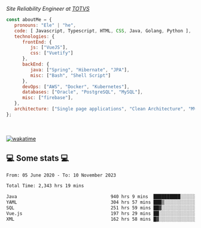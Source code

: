 <p><em>Site Reliability Engineer at <a href="https://www.totvs.com/">TOTVS</a></br>
</em></p>


```javascript
const aboutMe = {
   pronouns: "Ele" | "he",
   code: [ Javascript, Typescript, HTML, CSS, Java, Golang, Python ],
   technologies: {
      frontEnd: {
         js: ["VueJS"],
         css: ["Vuetify"]
      },
      backEnd: {
         java: ["Spring", "Hibernate", "JPA"],
         misc: ["Bash", "Shell Script"]
      },
      devOps: ["AWS", "Docker", "Kubernetes"],
      databases: ["Oracle", "PostgreSQL", "MySQL"],
      misc: ["firebase"],
   },
   architecture: ["Single page applications", "Clean Architecture", "MVC", "Microservices"],
};
```
</br></br>
[![wakatime](https://wakatime.com/badge/user/a3a8ed06-d304-4d6b-bc86-4adc418cdea7.svg)](https://wakatime.com/@a3a8ed06-d304-4d6b-bc86-4adc418cdea7)
<h2>💻 Some stats 💻</h2>

<!--START_SECTION:waka-->

```txt
From: 05 June 2020 - To: 10 November 2023

Total Time: 2,343 hrs 19 mins

Java                                   940 hrs 9 mins  ██████████░░░░░░░░░░░░░░░   40.12 %
YAML                                   304 hrs 57 mins ███▒░░░░░░░░░░░░░░░░░░░░░   13.01 %
SQL                                    251 hrs 59 mins ██▓░░░░░░░░░░░░░░░░░░░░░░   10.75 %
Vue.js                                 197 hrs 29 mins ██░░░░░░░░░░░░░░░░░░░░░░░   08.43 %
XML                                    162 hrs 58 mins █▓░░░░░░░░░░░░░░░░░░░░░░░   06.95 %
```

<!--END_SECTION:waka-->
